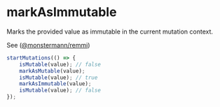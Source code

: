 # markAsImmutable

Marks the provided value as immutable in the current mutation context.

See ([@monstermann/remmi](https://michaelostermann.github.io/remmi/))

```ts
startMutations(() => {
    isMutable(value); // false
    markAsMutable(value);
    isMutable(value); // true
    markAsImmutable(value);
    isMutable(value); // false
});
```
